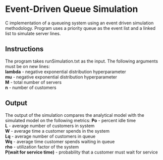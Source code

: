 # Event-Driven Queue Simulation
C implementation of a queueing system using an event driven simulation methodology. Program uses a priority queue as the event list and a linked list to simulate server lines.

## Instructions
The program takes runSimulation.txt as the input. The following arguments must be on new lines:  
**lambda** - negative exponential distribution hyperparameter  
**mu** - negative exponential distribution hyperparameter  
**M** - total number of servers  
**n** - number of customers  

## Output
The output of the simulation compares the analytical model with the simulated model on the following metrics:
**Po** - percent idle time  
**L** - average number of customers in system  
**W** - average time a customer spends in the system  
**Lq** - average number of customers in queue  
**Wq** - average time customer spends waiting in queue  
**rho** - utilization factor of the system  
**P(wait for service time)** - probability that a customer must wait for service

